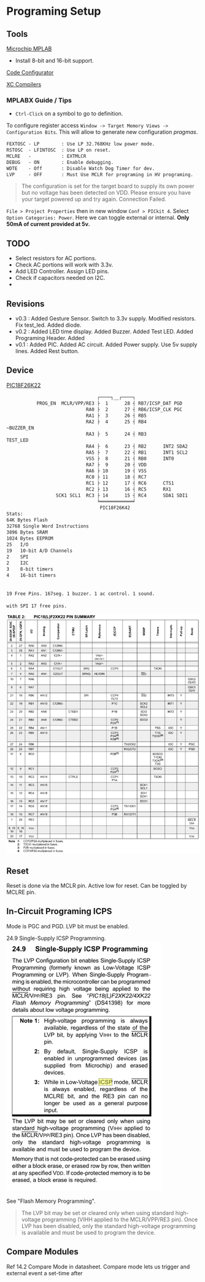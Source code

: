 
# Programing Setup

## Tools
[Microchip MPLAB](https://www.microchip.com/en-us/development-tools-tools-and-software/mplab-x-ide)
- Install 8-bit and 16-bit support.

[Code Configurator](https://www.microchip.com/en-us/development-tools-tools-and-software/embedded-software-center/mplab-code-configurator)

[XC Compilers](https://www.microchip.com/en-us/development-tools-tools-and-software/mplab-xc-compilers)

### MPLABX Guide / Tips

- `Ctrl-Click` on a symbol to go to definition.

To configure register access `Window -> Target Memory Views -> Configuration Bits`. This will allow to generate new configuration *pragmas*.

```
FEXTOSC - LP        : Use LP 32.768KHz low power mode.
RSTOSC  - LFINTOSC  : Use LP on reset.
MCLRE   -           : EXTMLCR
DEBUG   - ON        : Enable debugging.
WDTE    - Off       : Disable Watch Dog Timer for dev.
LVP     - OFF       : Must Use MCLR for programing in HV programing.
```

> The configuration is set for the target board to supply its own power but no voltage has been detected on VDD. Please ensure you have your target powered up and try again.
> Connection Failed.

`File > Project Properties` then in new window `Conf > PICkit 4`. Select `Option Categories: Power`. Here we can toggle external or internal. **Only 50mA of current provided at 5v.**


## TODO

- Select resistors for AC portions.
- Check AC portions will work with 3.3v.
- Add LED Controller. Assign LED pins.
- Check if capacitors needed on I2C.
- 

## Revisions

- v0.3 :
	Added Gesture Sensor.
	Switch to 3.3v supply. Modified resistors.
	Fix test_led. Added diode.
- v0.2 :
    Added LED time display.
	Added Buzzer.
	Added Test LED.
	Added Programing Header.
	Added 
- v0.1 :
    Added PIC.
	Added AC circuit.
	Added Power supply. Use 5v supply lines.
	Added Rest button.

## Device

[PIC18F26K22](../Datasheets/datasheet%20PIC18F26K22%20(microcontroller).pdf)
```
                                 ┌────┐__┌────┐
           PROG_EN  MCLR/VPP/RE3 ├  1      28 ┤ RB7/ICSP_DAT PGD
                             RA0 ├  2      27 ┤ RB6/ICSP_CLK PGC
                             RA1 ├  3      26 ┤ RB5
                             RA2 ├  4      25 ┤ RB4                ~BUZZER_EN
                             RA3 ├  5      24 ┤ RB3                 TEST_LED
                             RA4 ├  6      23 ┤ RB2      INT2 SDA2
                             RA5 ├  7      22 ┤ RB1      INT1 SCL2 
                             VSS ├  8      21 ┤ RB0      INT0
                             RA7 ├  9      20 ┤ VDD
                             RA6 ├ 10      19 ┤ VSS
                             RC0 ├ 11      18 ┤ RC7
                             RC1 ├ 12      17 ┤ RC6      CTS1
                             RC2 ├ 13      16 ┤ RC5      RX1
                  SCK1 SCL1  RC3 ├ 14      15 ┤ RC4      SDA1 SDI1
                                 ╘════════════╛
                                  PIC18F26K42
Stats:
64K Bytes Flash
32768 Single Word Instructions
3896 Bytes SRAM
1024 Bytes EEPROM
25   I/O
19   10-bit A/D Channels
2    SPI
2    I2C
3    8-bit timers
4    16-bit timers


19 Free Pins. 167seg. 1 buzzer. 1 ac control. 1 sound.

with SPI 17 free pins. 
```

![Additional Pin Mappings](/Firmware/PinMappings.png)

## Reset
Reset is done via the MCLR pin. Active low for reset. Can be toggled by MCLRE pin.

## In-Circuit Programing ICPS
Mode is PGC and PGD.
LVP bit must be enabled.

24.9 Single-Supply ICSP Programming.
![Single-Supply Programing](./SingleSupplyProgramming.png)

See "Flash Memory Programming".

> The LVP bit may be set or cleared only when using standard high-voltage
> programming (VIHH applied to the MCLR/VPP/RE3 pin). Once LVP has been
> disabled, only the standard high-voltage programming is available and must
> be used to program the device.


## Compare Modules
Ref 14.2 Compare Mode in datasheet.
Compare mode lets us trigger and external event a set-time after 










